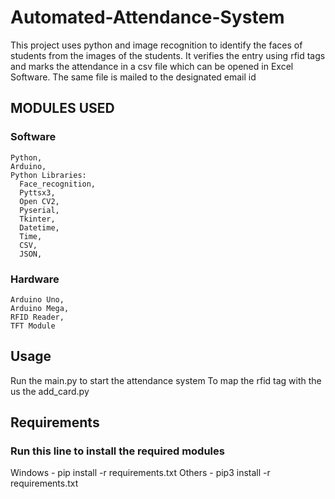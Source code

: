 # Automated-Attendance-System

This project uses python and image recognition to identify the faces of students from the images of the students. It verifies the entry using rfid tags and marks the attendance in a csv file which can be opened in Excel Software. The same file is mailed to the designated email id

## MODULES USED

### Software

    Python,
    Arduino,
    Python Libraries:
      Face_recognition,
      Pyttsx3,
      Open CV2,
      Pyserial,
      Tkinter,
      Datetime,
      Time,
      CSV,
      JSON,

### Hardware

    Arduino Uno,
    Arduino Mega,
    RFID Reader,
    TFT Module

## Usage

Run the main.py to start the attendance system
To map the rfid tag with the us the add_card.py

## Requirements

### Run this line to install the required modules

  Windows - pip install -r requirements.txt
  Others - pip3 install -r requirements.txt
